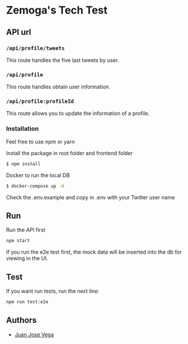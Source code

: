 # Zemoga's Tech Test

## API url

### `/api/profile/tweets`

This route handles the five last tweets by user.

### `/api/profile`

This route handles obtain user information.

### `/api/profile:profileId`

This route allows you to update the information of a profile.

### Installation

Feel free to use npm or yarn

Install the package in root folder and frontend folder

```bash
$ npm install
```

Docker to run the local DB

```bash
$ docker-compose up -d
```

Check the .env.example and copy in .env with your Twitter user name

## Run

Run the API first

```bash
npm start
```

If you run the e2e test first, the mock data will be inserted into the db for viewing in the UI.

## Test

If you want run tests, run the next line:

```bash
npm run test:e2e
```

## Authors

- [Juan Jose Vega](https://github.com/juanjosevega99)
